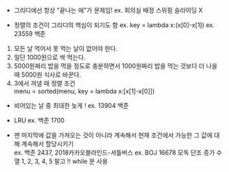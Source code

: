- 그리디에선 항상 "끝나는 애"가 문제임! 
ex. 회의실 배정
스위핑 슬라이딩 X

- 정렬의 조건이 그리디의 핵심이 되기도 함
ex. key = lambda x:(x[0]-x[1]) 
ex. 23559 백준
1. 모든 날 먹어서 못 먹는 날이 없어야 한다.   
2. 일단 1000원으로 싹 먹는다.   
3. 5000원짜리 밥을 먹을 정도로 충분하면서 1000원짜리 밥을 먹는 것보다 더 나을 때 5000원 식사로 바꾼다.   
4. 3에서 꺼낼 때 정렬 조건   
menu = sorted(menu, key = lambda x:[x[1]-x[0]])

- 비어있는 날 중 최대한 늦게 ! ex. 13904 백준

- LRU
ex. 백준 1700

- 맨 마지막에 값을 가져오는 것이 아니라 계속해서 현재 조건에서 가능한 그 값에 대해 계속해서 할당시키기   
    ex. 백준 2437, 2018카카오블라인드-셔틀버스
    ex. BOJ 16678 모독
    단조 증가 수열
    1, 2, 3, 4, 5 말고 !! while 문 사용